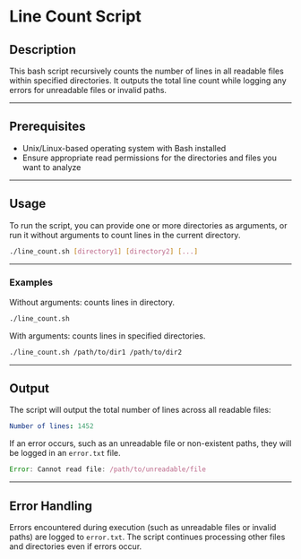 # Line Count Script

## Description
This bash script recursively counts the number of lines in all readable files within specified directories. 
It outputs the total line count while logging any errors for unreadable files or invalid paths.

---

## Prerequisites
- Unix/Linux-based operating system with Bash installed
- Ensure appropriate read permissions for the directories and files you want to analyze

---

## Usage

To run the script, you can provide one or more directories as arguments, or run it without arguments to count lines in the current directory.

```bash
./line_count.sh [directory1] [directory2] [...]
```

---


### Examples

Without arguments: counts lines in directory.
```bash
./line_count.sh
```


With arguments: counts lines in specified directories.
```bash
./line_count.sh /path/to/dir1 /path/to/dir2
```


---


## Output
The script will output the total number of lines across all readable files:
```yaml
Number of lines: 1452
```

If an error occurs, such as an unreadable file or non-existent paths, they will be logged in an `error.txt` file.
```javascript
Error: Cannot read file: /path/to/unreadable/file
```

---


## Error Handling

Errors encountered during execution (such as unreadable files or invalid paths) are logged to `error.txt`. 
The script continues processing other files and directories even if errors occur.


